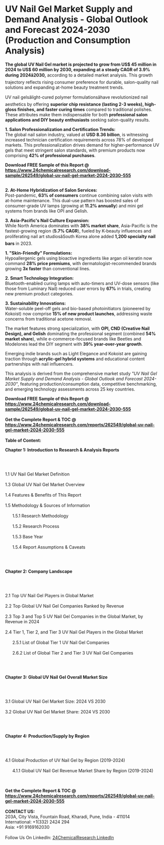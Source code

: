 <h1>UV Nail Gel Market Supply and Demand Analysis - Global Outlook and Forecast 2024-2030 (Production and Consumption Analysis)</h1><p><strong>The global UV Nail Gel market is projected to grow from US$ 45 million in 2024 to US$ 60 million by 2030, expanding at a steady CAGR of 3.9% during 2024â2030,</strong> according to a detailed market analysis. This growth trajectory reflects rising consumer preference for durable, salon-quality nail solutions and expanding at-home beauty treatment trends.</p><p>UV nail gelsâlight-cured polymer formulationsâhave revolutionized nail aesthetics by offering <strong>superior chip resistance (lasting 2-3 weeks), high-gloss finishes, and faster curing times</strong> compared to traditional polishes. These attributes make them indispensable for both <strong>professional salon applications and DIY beauty enthusiasts</strong> seeking salon-quality results.</p><p><strong>1. Salon Professionalization and Certification Trends:</strong><br>
The global nail salon industry, valued at <strong>USD 8.36 billion</strong>, is witnessing increased technician certification requirements across 78% of developed markets. This professionalization drives demand for higher-performance UV gels that meet stringent salon standards, with premium products now comprising <strong>42% of professional purchases</strong>.</p><div><b>Download FREE Sample of this Report @ 
            <a href="https://www.24chemicalresearch.com/download-sample/262549/global-uv-nail-gel-market-2024-2030-555">
            https://www.24chemicalresearch.com/download-sample/262549/global-uv-nail-gel-market-2024-2030-555</a></b></div><br><p><strong>2. At-Home Hybridization of Salon Services:</strong><br>
Post-pandemic, <strong>63% of consumers</strong> continue combining salon visits with at-home maintenance. This dual-use pattern has boosted sales of consumer-grade UV lamps (growing at <strong>11.2% annually</strong>) and mini gel systems from brands like OPI and Gelish.</p><p><strong>3. Asia-Pacific's Nail Culture Expansion:</strong><br>
While North America dominates with <strong>38% market share</strong>, Asia-Pacific is the fastest-growing region (<strong>5.7% CAGR</strong>), fueled by K-beauty influences and proliferating nail art studiosâSouth Korea alone added <strong>1,200 specialty nail bars</strong> in 2023.</p><p><strong>1. "Skin-Friendly" Formulations:</strong><br>
Hypoallergenic gels using bioactive ingredients like argan oil keratin now command <strong>28% price premiums</strong>, with dermatologist-recommended brands growing <strong>3x faster</strong> than conventional lines.</p><p><strong>2. Smart Technology Integration:</strong><br>
Bluetooth-enabled curing lamps with auto-timers and UV-dose sensors (like those from Luminary Nail) reduced user errors by <strong>67%</strong> in trials, creating new premium product categories.</p><p><strong>3. Sustainability Innovations:</strong><br>
Water-soluble peel-off gels and bio-based photoinitiators (pioneered by Kokoist) now comprise <strong>15% of new product launches</strong>, addressing waste concerns from traditional acetone removal.</p><p>The market features strong specialization, with <strong>OPI, CND (Creative Nail Design), and Gelish</strong> dominating the professional segment (combined <strong>54% market share</strong>), while e-commerce-focused brands like Beetles and Modelones lead the DIY segment with <strong>39% year-over-year growth</strong>.</p><p>Emerging indie brands such as Light Elegance and Kokoist are gaining traction through <strong>acrylic-gel hybrid systems</strong> and educational content partnerships with nail influencers.</p><p>This analysis is derived from the comprehensive market study <em>"UV Nail Gel Market Supply and Demand Analysis - Global Outlook and Forecast 2024-2030"</em>, featuring production/consumption data, competitive benchmarking, and emerging technology assessments across 25 key countries.</p><div><b>Download FREE Sample of this Report @ 
            <a href="https://www.24chemicalresearch.com/download-sample/262549/global-uv-nail-gel-market-2024-2030-555">
            https://www.24chemicalresearch.com/download-sample/262549/global-uv-nail-gel-market-2024-2030-555</a></b></div><br><div><b>Get the Complete Report & TOC @ 
            <a href="https://www.24chemicalresearch.com/reports/262549/global-uv-nail-gel-market-2024-2030-555">
            https://www.24chemicalresearch.com/reports/262549/global-uv-nail-gel-market-2024-2030-555</a></b></div><br>
            <b>Table of Content:</b><p><p><strong>Chapter 1: Introduction to Research &amp; Analysis Reports</strong></p><br />
<br />
<p>1.1 UV Nail Gel Market Definition<br /><br />
1.3 Global UV Nail Gel Market Overview<br /><br />
1.4 Features &amp; Benefits of This Report<br /><br />
1.5 Methodology &amp; Sources of Information<br /><br />
&nbsp;&nbsp;&nbsp;&nbsp;&nbsp; 1.5.1 Research Methodology<br /><br />
&nbsp;&nbsp;&nbsp;&nbsp;&nbsp; 1.5.2 Research Process<br /><br />
&nbsp;&nbsp;&nbsp;&nbsp;&nbsp; 1.5.3 Base Year<br /><br />
&nbsp;&nbsp;&nbsp;&nbsp;&nbsp; 1.5.4 Report Assumptions &amp; Caveats</p><br />
<br />
<p><strong>Chapter 2: Company Landscape</strong></p><br />
<br />
<p>2.1 Top UV Nail Gel Players in Global Market<br /><br />
2.2 Top Global UV Nail Gel Companies Ranked by Revenue<br /><br />
2.3 Top 3 and Top 5 UV Nail Gel Companies in the Global Market, by Revenue in 2024<br /><br />
2.4 Tier 1, Tier 2, and Tier 3 UV Nail Gel Players in the Global Market<br /><br />
&nbsp;&nbsp;&nbsp;&nbsp;&nbsp; 2.5.1 List of Global Tier 1 UV Nail Gel Companies<br /><br />
&nbsp;&nbsp;&nbsp;&nbsp;&nbsp; 2.6.2 List of Global Tier 2 and Tier 3 UV Nail Gel Companies</p><br />
<br />
<p><strong>Chapter 3: Global UV Nail Gel Overall Market Size</strong></p><br />
<br />
<p>3.1 Global UV Nail Gel Market Size: 2024 VS 2030<br /><br />
3.2 Global UV Nail Gel Market Share: 2024 VS 2030</p><br />
<br />
<p><strong>Chapter 4: Production/Supply by Region</strong></p><br />
<br />
<p>4.1 Global Production of UV Nail Gel by Region (2019-2024)<br /><br />
&nbsp;&nbsp;&nbsp;&nbsp;&nbsp; 4.1.1 Global UV Nail Gel Revenue Market Share by Region (2019-2024)<br /><br />
&nbsp;&nbsp;&nbsp;&nbsp;&nbsp; </p><div><b>Get the Complete Report & TOC @ 
            <a href="https://www.24chemicalresearch.com/reports/262549/global-uv-nail-gel-market-2024-2030-555">
            https://www.24chemicalresearch.com/reports/262549/global-uv-nail-gel-market-2024-2030-555</a></b></div><br><b>CONTACT US:</b><br>
            203A, City Vista, Fountain Road, Kharadi, Pune, India - 411014<br>
            International: +1(332) 2424 294<br>
            Asia: +91 9169162030 <br><br>
            Follow Us On LinkedIn: <a href="https://www.linkedin.com/company/24chemicalresearch/">24ChemicalResearch LinkedIn</a>